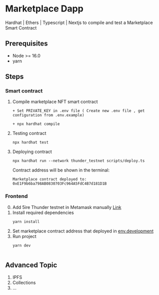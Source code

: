 #  Marketplace Dapp

Hardhat | Ethers | Typescript | Nextjs to compile and test a Marketplace Smart Contract

## Prerequisites

- Node >= 16.0
- yarn


## Steps
### Smart contract
1. Compile marketplace NFT smart contract 
    ```
    + Set PRIVATE_KEY in .env file ( Create new .env file , get configuration from .env.example)

    + npx hardhat compile
2. Testing contract
    ```
    npx hardhat test
3. Deploying contract
    ```
    npx hardhat run --network thunder_testnet scripts/deploy.ts
    ```
    Contract address will be shown in the terminal:
    ```
    Marketplace contract deployed to: 0xE1F9b6ba798AB0830703Fc964A5FdC4B7d181D1B
    ```

### Frontend

0. Add 5ire Thunder testnet in Metamask manually [Link](https://docs.5ire.org/docs/Wallets/MetaMask)
1. Install required dependencies 
    ```
    yarn install
2. Set marketplace contract address that deployed in [env.development](https://github.com/5ire-tech/marketplace-template/blob/master/.env.development#L2)
3. Run project
    ```
    yarn dev


## Advanced Topic
1. IPFS
2. Collections
3. ...
